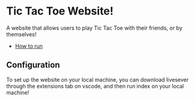 # Tic Tac Toe Website!
A website that allows users to play Tic Tac Toe with their friends, or by themselves!

- [How to run](#Configuration)
## Configuration
To set up the website on your local machine, you can download livesever through the extensions tab on vscode, and then run index on your local machine!
